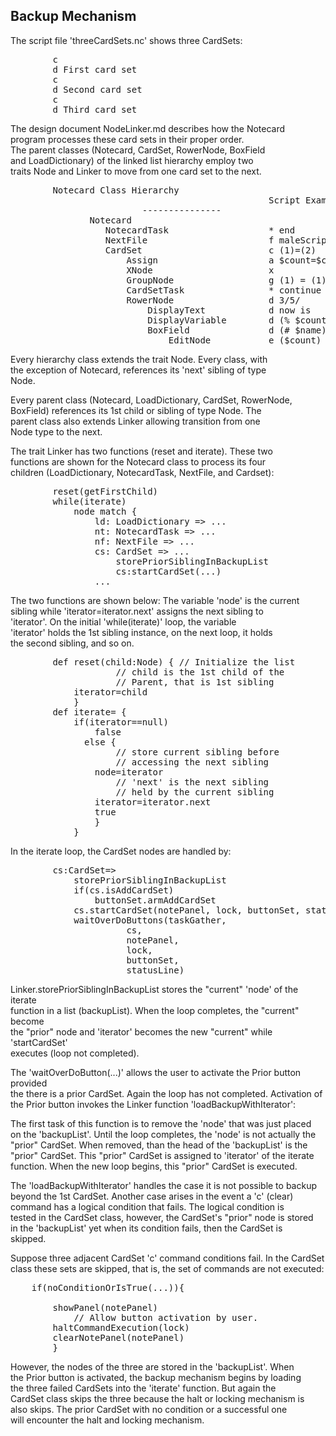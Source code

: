 <h2>Backup  Mechanism</h2>

<p>The script file 'threeCardSets.nc' shows three CardSets:  </p>

<pre>
        c
        d First card set
        c
        d Second card set
        c
        d Third card set
</pre>

<p>The design document NodeLinker.md describes how the Notecard <br />
program processes these card sets in their proper order. <br />
The parent classes (Notecard, CardSet, RowerNode, BoxField <br />
and LoadDictionary) of the linked list hierarchy employ two <br />
traits Node and Linker to move from one card set to the next.  </p>

<pre>
        Notecard Class Hierarchy
                                                 Script Examples  
                         ---------------
               Notecard  
                  NotecardTask                   * end  
                  NextFile                       f maleScript  
                  CardSet                        c (1)=(2)  
                      Assign                     a $count=$count+1  
                      XNode                      x  
                      GroupNode                  g (1) = (1)  
                      CardSetTask                * continue  
                      RowerNode                  d 3/5/  
                          DisplayText            d now is  
                          DisplayVariable        d (% $count)  
                          BoxField               d (# $name)  
                              EditNode           e ($count) < (5)  
</pre>

<p>Every hierarchy class extends the trait Node. Every class, with <br />
the exception of Notecard, references its 'next' sibling of type <br />
Node.   </p>

<p>Every parent class (Notecard, LoadDictionary, CardSet, RowerNode, <br />
BoxField) references its 1st child or sibling of type Node.  The <br />
parent class also extends Linker allowing transition from one <br />
Node type to the next.    </p>

<p>The trait Linker has two functions (reset and iterate). These two <br />
functions are shown for the Notecard class to process its four <br />
children (LoadDictionary, NotecardTask, NextFile, and Cardset):  </p>

<pre>
        reset(getFirstChild)
        while(iterate) 
            node match {
                ld: LoadDictionary => ...
                nt: NotecardTask => ...
                nf: NextFile => ...
                cs: CardSet => ...
                    storePriorSiblingInBackupList
                    cs:startCardSet(...)
                ...
</pre>

<p>The two functions are shown below: The variable 'node' is the current <br />
sibling while 'iterator=iterator.next' assigns the next sibling to <br />
'iterator'. On the initial 'while(iterate)' loop, the variable <br />
'iterator' holds the 1st sibling instance, on the next loop, it holds <br />
the second sibling, and so on.  </p>

<pre>
        def reset(child:Node) { // Initialize the list
                    // child is the 1st child of the 
                    // Parent, that is 1st sibling 
            iterator=child
            }
        def iterate= {
            if(iterator==null)
                false
              else {
                    // store current sibling before 
                    // accessing the next sibling 
                node=iterator
                    // 'next' is the next sibling
                    // held by the current sibling
                iterator=iterator.next
                true
                }
            }
</pre>

<p>In the iterate loop, the CardSet nodes are handled by:  </p>

<pre>
        cs:CardSet=>
            storePriorSiblingInBackupList
            if(cs.isAddCardSet)
                buttonSet.armAddCardSet
            cs.startCardSet(notePanel, lock, buttonSet, statusLine)
            waitOverDoButtons(taskGather, 
                      cs,
                      notePanel,
                      lock,
                      buttonSet, 
                      statusLine)
</pre>

<p>Linker.storePriorSiblingInBackupList stores the "current" 'node' of the iterate <br />
function in a list (backupList). When the loop completes, the "current" become <br />
the "prior" node and 'iterator' becomes the new "current" while 'startCardSet' <br />
executes (loop not completed).  </p>

<p>The 'waitOverDoButton(...)' allows the user to activate the Prior button provided <br />
the there is a prior CardSet. Again the loop has not completed. Activation of <br />
the Prior button invokes the Linker function 'loadBackupWithIterator':  </p>

<p>The first task of this function is to remove the 'node' that was just placed <br />
on the 'backupList'.  Until the loop completes, the 'node' is not actually the <br />
"prior" CardSet.  When removed, than the head of the 'backupList' is the <br />
"prior" CardSet.  This "prior" CardSet is assigned to 'iterator' of the iterate <br />
function. When the new loop begins, this "prior" CardSet is executed.   </p>

<p>The 'loadBackupWithIterator' handles the case it is not possible to backup <br />
beyond the 1st CardSet.  Another case arises in the event a 'c' (clear) <br />
command has a logical condition that fails.  The logical condition is <br />
tested in the CardSet class, however, the CardSet's "prior" node is stored <br />
in the 'backupList' yet when its condition fails, then the CardSet is <br />
skipped.   </p>

<p>Suppose three adjacent CardSet 'c' command conditions fail.  In the CardSet <br />
class these sets are skipped, that is, the set of commands are not executed:  </p>

<pre>
    if(noConditionOrIsTrue(...)){
        <do CardSet commands>
        showPanel(notePanel) 
            // Allow button activation by user.
        haltCommandExecution(lock)  
        clearNotePanel(notePanel)   
        }
</pre>

<p>However, the nodes of the three are stored in the 'backupList'.  When <br />
the Prior button is activated,  the backup mechanism begins by loading <br />
the three failed CardSets into the 'iterate' function. But again the <br />
CardSet class skips the three because the halt or locking mechanism is <br />
also skips. The prior CardSet with no condition or a successful one <br />
will encounter the halt and locking mechanism.   </p>
